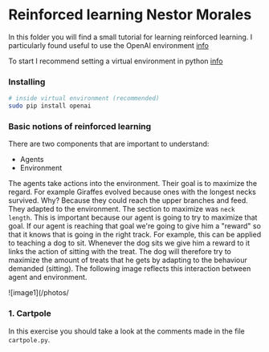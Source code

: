 # Reinforced learning Nestor Morales

In this folder you will find a small tutorial for learning reinforced learning. I particularly found useful to use the OpenAI environment [info](www.openai.com)

To start I recommend setting a virtual environment in python [info](https://packaging.python.org/guides/installing-using-pip-and-virtual-environments/)

### Installing
```bash
# inside virtual environment (recommended)
sudo pip install openai
```
### Basic notions of reinforced learning

There are two components that are important to understand:
- Agents
- Environment

The agents take actions into the environment. Their goal is to maximize the regard. For example Giraffes evolved because ones with the longest necks survived. Why? Because they could reach the upper branches and feed. They adapted to the environment. The section to maximize was ``neck length``. This is important because our agent is going to try to maximize that goal. If our agent is reaching that goal we're going to give him a "reward" so that it knows that is going in the right track. For example, this can be applied to teaching a dog to sit. Whenever the dog sits we give him a reward to it links the action of sitting with the treat. The dog will therefore try to maximize the amount of treats that he gets by adapting to the behaviour demanded (sitting). The following image reflects this interaction between agent and environment.

![image1](/photos/

### 1. Cartpole

In this exercise you should take a look at the comments made in the file ``cartpole.py``.
